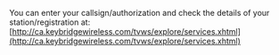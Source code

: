 You can enter your callsign/authorization and check the details of your station/registration at:  
[http://ca.keybridgewireless.com/tvws/explore/services.xhtml](http://ca.keybridgewireless.com/tvws/explore/services.xhtml)



